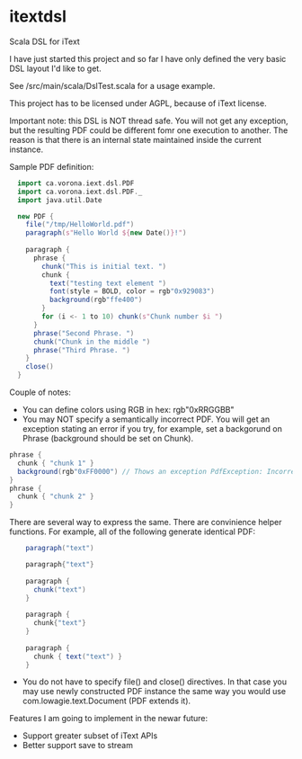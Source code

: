 itextdsl
========

Scala DSL for iText

I have just started this project and so far I have only defined the very basic DSL layout I'd like to get.

See /src/main/scala/DslTest.scala for a usage example.

This project has to be licensed under AGPL, because of iText license.

Important note: this DSL is NOT thread safe. You will not get any exception, but the resulting PDF could be different fomr one execution to another. The reason is that there is an internal state maintained inside the current instance.

Sample PDF definition:

```scala
  import ca.vorona.iext.dsl.PDF
  import ca.vorona.iext.dsl.PDF._
  import java.util.Date

  new PDF {
    file("/tmp/HelloWorld.pdf")
    paragraph(s"Hello World ${new Date()}!")
    
    paragraph {
      phrase {
        chunk("This is initial text. ")
        chunk {
          text("testing text element ")
          font(style = BOLD, color = rgb"0x929083")
          background(rgb"ffe400")
        }
        for (i <- 1 to 10) chunk(s"Chunk number $i ")
      }
      phrase("Second Phrase. ")
      chunk("Chunk in the middle ")
      phrase("Third Phrase. ")
    }
    close()
  }
```

Couple of notes:
- You can define colors using RGB in hex: rgb"0xRRGGBB"
- You may NOT specify a semantically incorrect PDF. You will get an exception stating an error if you try, for example, set a backgorund on Phrase (background should be set on Chunk).

```scala
phrase {
  chunk { "chunk 1" }
  background(rgb"0xFF0000") // Thows an exception PdfException: Incorrect location for background()
}
phrase {
  chunk { "chunk 2" }
}
```

There are several way to express the same. There are convinience helper functions. For example, all of the following generate identical PDF:

```scala
    paragraph("text")

    paragraph{"text"}
    
    paragraph {
      chunk("text")
    }
    
    paragraph {
      chunk{"text"}
    }
    
    paragraph {
      chunk { text("text") }
    }
```


- You do not have to specify file() and close() directives. In that case you may use newly constructed PDF instance the same way you would use com.lowagie.text.Document (PDF extends it).

Features I am going to implement in the newar future:
- Support greater subset of iText APIs
- Better support save to stream 

